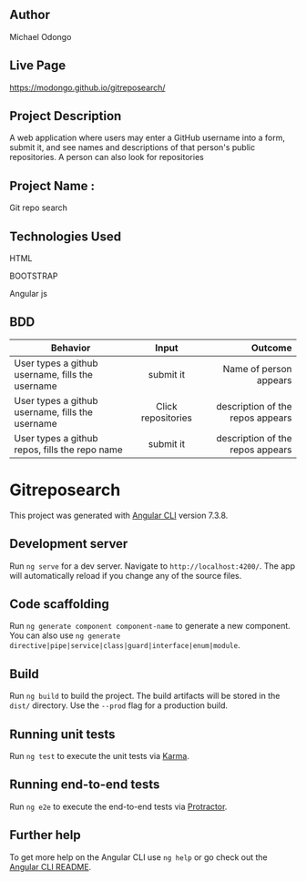 ## Author
   Michael Odongo

## Live Page
   https://modongo.github.io/gitreposearch/

## Project Description
   A web application where users may enter a GitHub username into a form, submit it, and see names and descriptions of that person's public repositories. A person can also look for repositories

## Project Name :  
   Git repo search

## Technologies Used
HTML

BOOTSTRAP

Angular js

## BDD

| Behavior        | Input           | Outcome  |
| ------------- |:-------------:| -----:|
| User types a github username, fills the username| submit it | Name of person appears |
| User types a github username, fills the username | Click repositories | description of the repos appears |
| User types a github repos, fills the repo name  | submit it | description of the repos appears |


# Gitreposearch

This project was generated with [Angular CLI](https://github.com/angular/angular-cli) version 7.3.8.

## Development server

Run `ng serve` for a dev server. Navigate to `http://localhost:4200/`. The app will automatically reload if you change any of the source files.

## Code scaffolding

Run `ng generate component component-name` to generate a new component. You can also use `ng generate directive|pipe|service|class|guard|interface|enum|module`.

## Build

Run `ng build` to build the project. The build artifacts will be stored in the `dist/` directory. Use the `--prod` flag for a production build.

## Running unit tests

Run `ng test` to execute the unit tests via [Karma](https://karma-runner.github.io).

## Running end-to-end tests

Run `ng e2e` to execute the end-to-end tests via [Protractor](http://www.protractortest.org/).

## Further help

To get more help on the Angular CLI use `ng help` or go check out the [Angular CLI README](https://github.com/angular/angular-cli/blob/master/README.md).
